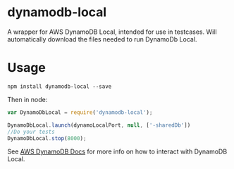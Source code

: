 # dynamodb-local

A wrapper for AWS DynamoDB Local, intended for use in testcases.  Will automatically download the files needed to run DynamoDb Local. 

# Usage

`npm install dynamodb-local --save`

Then in node:

```javascript
var DynamoDbLocal = require('dynamodb-local');

DynamoDbLocal.launch(dynamoLocalPort, null, ['-sharedDb'])
//Do your tests
DynamoDbLocal.stop(8000);
```

See [AWS DynamoDB Docs](http://docs.aws.amazon.com/amazondynamodb/latest/developerguide/Tools.DynamoDBLocal.html) for more info on how to interact with DynamoDB Local.
